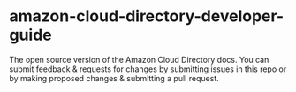 # amazon-cloud-directory-developer-guide
The open source version of the Amazon Cloud Directory docs. You can submit feedback &amp; requests for changes by submitting issues in this repo or by making proposed changes &amp; submitting a pull request.
